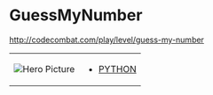 # GuessMyNumber 

http://codecombat.com/play/level/guess-my-number
<table>
<tr>
<td>

![Hero Picture](hero.png?raw=true "Hero Picture")

</td>
<td>
<ul>
<li>

[PYTHON](GuessMyNumber.py)

</li>
</td>
</tr>
<table>